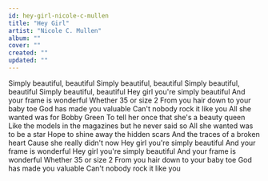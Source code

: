 ```yaml
---
id: hey-girl-nicole-c-mullen
title: "Hey Girl"
artist: "Nicole C. Mullen"
album: ""
cover: ""
created: ""
updated: ""
---
```


Simply beautiful, beautiful
Simply beautiful, beautiful
Simply beautiful, beautiful
Simply beautiful, beautiful
Hey girl you're simply beautiful
And your frame is wonderful
Whether 35 or size 2
From you hair down to your baby toe
God has made you valuable
Can't nobody rock it like you
All she wanted was for Bobby Green
To tell her once that she's a beauty queen
Like the models in the magazines but he never said so
All she wanted was to be a star
Hope to shine away the hidden scars
And the traces of a broken heart
Cause she really didn't now
Hey girl you're simply beautiful
And your frame is wonderful
Hey girl you're simply beautiful
And your frame is wonderful
Whether 35 or size 2
From you hair down to your baby toe
God has made you valuable
Can't nobody rock it like you